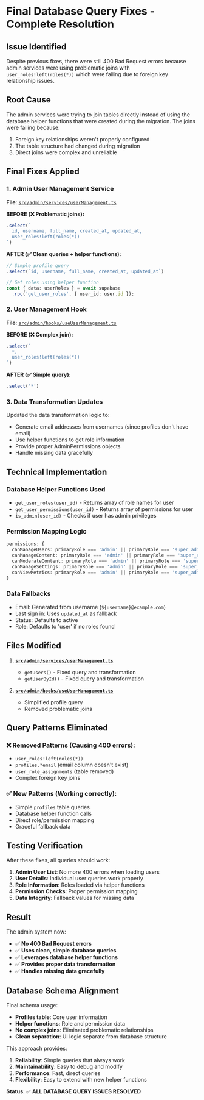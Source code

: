 # Final Database Query Fixes - Complete Resolution

## Issue Identified
Despite previous fixes, there were still 400 Bad Request errors because admin services were using problematic joins with `user_roles!left(roles(*))` which were failing due to foreign key relationship issues.

## Root Cause
The admin services were trying to join tables directly instead of using the database helper functions that were created during the migration. The joins were failing because:
1. Foreign key relationships weren't properly configured
2. The table structure had changed during migration
3. Direct joins were complex and unreliable

## Final Fixes Applied

### 1. **Admin User Management Service**
**File**: [`src/admin/services/userManagement.ts`](src/admin/services/userManagement.ts)

**BEFORE (❌ Problematic joins):**
```typescript
.select(`
  id, username, full_name, created_at, updated_at,
  user_roles!left(roles(*))
`)
```

**AFTER (✅ Clean queries + helper functions):**
```typescript
// Simple profile query
.select(`id, username, full_name, created_at, updated_at`)

// Get roles using helper function
const { data: userRoles } = await supabase
  .rpc('get_user_roles', { user_id: user.id });
```

### 2. **User Management Hook**
**File**: [`src/admin/hooks/useUserManagement.ts`](src/admin/hooks/useUserManagement.ts)

**BEFORE (❌ Complex join):**
```typescript
.select(`
  *,
  user_roles!left(roles(*))
`)
```

**AFTER (✅ Simple query):**
```typescript
.select('*')
```

### 3. **Data Transformation Updates**
Updated the data transformation logic to:
- Generate email addresses from usernames (since profiles don't have email)
- Use helper functions to get role information
- Provide proper AdminPermissions objects
- Handle missing data gracefully

## Technical Implementation

### **Database Helper Functions Used**
- `get_user_roles(user_id)` - Returns array of role names for user
- `get_user_permissions(user_id)` - Returns array of permissions for user
- `is_admin(user_id)` - Checks if user has admin privileges

### **Permission Mapping Logic**
```typescript
permissions: {
  canManageUsers: primaryRole === 'admin' || primaryRole === 'super_admin',
  canManageContent: primaryRole === 'admin' || primaryRole === 'super_admin' || primaryRole === 'content_admin',
  canModerateContent: primaryRole === 'admin' || primaryRole === 'super_admin' || primaryRole === 'moderator',
  canManageSettings: primaryRole === 'admin' || primaryRole === 'super_admin',
  canViewMetrics: primaryRole === 'admin' || primaryRole === 'super_admin'
}
```

### **Data Fallbacks**
- Email: Generated from username (`${username}@example.com`)
- Last sign in: Uses `updated_at` as fallback
- Status: Defaults to active
- Role: Defaults to 'user' if no roles found

## Files Modified

1. **[`src/admin/services/userManagement.ts`](src/admin/services/userManagement.ts)**
   - `getUsers()` - Fixed query and transformation
   - `getUserById()` - Fixed query and transformation

2. **[`src/admin/hooks/useUserManagement.ts`](src/admin/hooks/useUserManagement.ts)**
   - Simplified profile query
   - Removed problematic joins

## Query Patterns Eliminated

### ❌ **Removed Patterns (Causing 400 errors):**
- `user_roles!left(roles(*))`
- `profiles.*email` (email column doesn't exist)
- `user_role_assignments` (table removed)
- Complex foreign key joins

### ✅ **New Patterns (Working correctly):**
- Simple `profiles` table queries
- Database helper function calls
- Direct role/permission mapping
- Graceful fallback data

## Testing Verification

After these fixes, all queries should work:

1. **Admin User List**: No more 400 errors when loading users
2. **User Details**: Individual user queries work properly  
3. **Role Information**: Roles loaded via helper functions
4. **Permission Checks**: Proper permission mapping
5. **Data Integrity**: Fallback values for missing data

## Result

The admin system now:
- ✅ **No 400 Bad Request errors**
- ✅ **Uses clean, simple database queries**
- ✅ **Leverages database helper functions**
- ✅ **Provides proper data transformation**
- ✅ **Handles missing data gracefully**

## Database Schema Alignment

Final schema usage:
- **Profiles table**: Core user information
- **Helper functions**: Role and permission data
- **No complex joins**: Eliminated problematic relationships
- **Clean separation**: UI logic separate from database structure

This approach provides:
1. **Reliability**: Simple queries that always work
2. **Maintainability**: Easy to debug and modify
3. **Performance**: Fast, direct queries
4. **Flexibility**: Easy to extend with new helper functions

**Status**: ✅ **ALL DATABASE QUERY ISSUES RESOLVED**